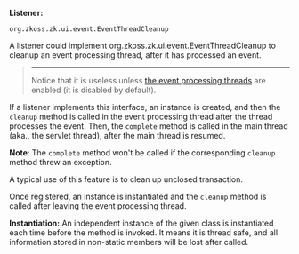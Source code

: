 **Listener:**

`org.zkoss.zk.ui.event.EventThreadCleanup`

A listener could implement
<javadoc type="interface">org.zkoss.zk.ui.event.EventThreadCleanup</javadoc>
to cleanup an event processing thread, after it has processed an event.

> ------------------------------------------------------------------------
>
> Notice that it is useless unless [the event processing
> threads]({{site.baseurl}}/zk_dev_ref/UI_Patterns/Event_Threads)
> are enabled (it is disabled by default).

If a listener implements this interface, an instance is created, and
then the `cleanup` method is called in the event processing thread after
the thread processes the event. Then, the `complete` method is called in
the main thread (aka., the servlet thread), after the main thread is
resumed.

**Note**: The `complete` method won't be called if the corresponding
`cleanup` method threw an exception.

A typical use of this feature is to clean up unclosed transaction.

Once registered, an instance is instantiated and the `cleanup` method is
called after leaving the event processing thread.

**Instantiation:** An independent instance of the given class is
instantiated each time before the method is invoked. It means it is
thread safe, and all information stored in non-static members will be
lost after called.
